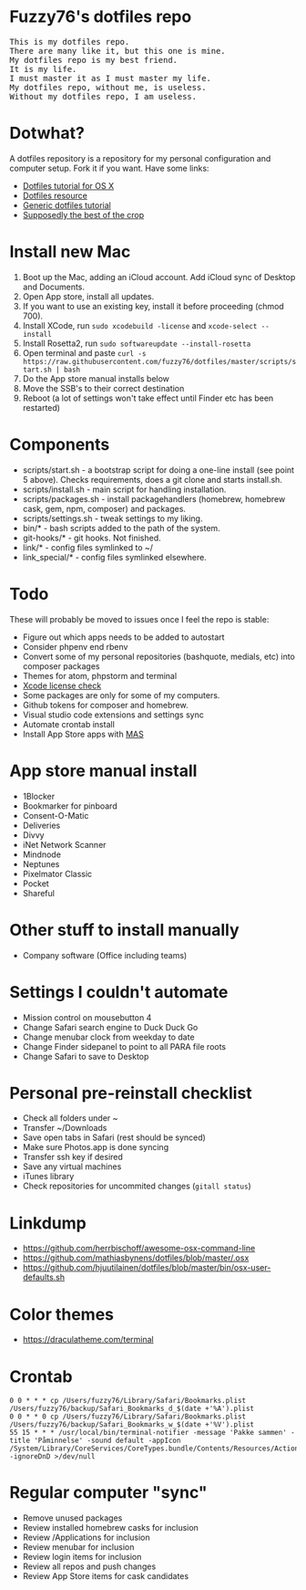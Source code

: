 # Fuzzy76's dotfiles repo

<pre>This is my dotfiles repo.
There are many like it, but this one is mine.
My dotfiles repo is my best friend.
It is my life.
I must master it as I must master my life.
My dotfiles repo, without me, is useless.
Without my dotfiles repo, I am useless.</pre>

# Dotwhat?
A dotfiles repository is a repository for my personal configuration and computer setup. Fork it if you want. Have some links:
* [Dotfiles tutorial for OS X](http://code.tutsplus.com/tutorials/setting-up-a-mac-dev-machine-from-zero-to-hero-with-dotfiles--net-35449)
* [Dotfiles resource](https://dotfiles.github.io)
* [Generic dotfiles tutorial](https://medium.com/@webprolific/getting-started-with-dotfiles-43c3602fd789)
* [Supposedly the best of the crop](https://github.com/mathiasbynens/dotfiles)

# Install new Mac
1. Boot up the Mac, adding an iCloud account. Add iCloud sync of Desktop and Documents.
2. Open App store, install all updates.
3. If you want to use an existing key, install it before proceeding (chmod 700).
4. Install XCode, run ```sudo xcodebuild -license``` and ```xcode-select --install```
5. Install Rosetta2, run ```sudo softwareupdate --install-rosetta```
5. Open terminal and paste ```curl -s https://raw.githubusercontent.com/fuzzy76/dotfiles/master/scripts/start.sh | bash```
6. Do the App store manual installs below
7. Move the SSB's to their correct destination
8. Reboot (a lot of settings won't take effect until Finder etc has been restarted)

# Components
* scripts/start.sh - a bootstrap script for doing a one-line install (see point 5 above). Checks requirements, does a git clone and starts install.sh.
* scripts/install.sh - main script for handling installation.
* scripts/packages.sh - install packagehandlers (homebrew, homebrew cask, gem, npm, composer) and packages.
* scripts/settings.sh - tweak settings to my liking.
* bin/* - bash scripts added to the path of the system.
* git-hooks/* - git hooks. Not finished.
* link/* - config files symlinked to ~/
* link_special/* - config files symlinked elsewhere.

# Todo
These will probably be moved to issues once I feel the repo is stable:
* Figure out which apps needs to be added to autostart
* Consider phpenv end rbenv
* Convert some of my personal repositories (bashquote, medials, etc) into composer packages
* Themes for atom, phpstorm and terminal
* [Xcode license check](https://github.com/CalQL8ed-K-OS/CocoaPods/commit/242d3a3d774f5f3370ae0c5ef783bda993d7029f)
* Some packages are only for some of my computers.
* Github tokens for composer and homebrew.
* Visual studio code extensions and settings sync
* Automate crontab install
* Install App Store apps with [MAS](https://github.com/mas-cli/mas)

# App store manual install
* 1Blocker
* Bookmarker for pinboard
* Consent-O-Matic
* Deliveries
* Divvy
* iNet Network Scanner
* Mindnode
* Neptunes
* Pixelmator Classic
* Pocket
* Shareful

# Other stuff to install manually
* Company software (Office including teams)

# Settings I couldn't automate
* Mission control on mousebutton 4
* Change Safari search engine to Duck Duck Go
* Change menubar clock from weekday to date
* Change Finder sidepanel to point to all PARA file roots
* Change Safari to save to Desktop

# Personal pre-reinstall checklist
* Check all folders under ~
* Transfer ~/Downloads
* Save open tabs in Safari (rest should be synced)
* Make sure Photos.app is done syncing
* Transfer ssh key if desired
* Save any virtual machines
* iTunes library
* Check repositories for uncommited changes (`gitall status`)

# Linkdump
* https://github.com/herrbischoff/awesome-osx-command-line
* https://github.com/mathiasbynens/dotfiles/blob/master/.osx
* https://github.com/hjuutilainen/dotfiles/blob/master/bin/osx-user-defaults.sh

# Color themes
* https://draculatheme.com/terminal

# Crontab
```
0 0 * * * cp /Users/fuzzy76/Library/Safari/Bookmarks.plist /Users/fuzzy76/backup/Safari_Bookmarks_d_$(date +'%A').plist
0 0 * * 0 cp /Users/fuzzy76/Library/Safari/Bookmarks.plist /Users/fuzzy76/backup/Safari_Bookmarks_w_$(date +'%V').plist
55 15 * * * /usr/local/bin/terminal-notifier -message 'Pakke sammen' -title 'Påminnelse' -sound default -appIcon /System/Library/CoreServices/CoreTypes.bundle/Contents/Resources/Actions.icns -ignoreDnD >/dev/null
```

# Regular computer "sync"

- Remove unused packages
- Review installed homebrew casks for inclusion
- Review /Applications for inclusion
- Review menubar for inclusion
- Review login items for inclusion
- Review all repos and push changes
- Review App Store items for cask candidates
